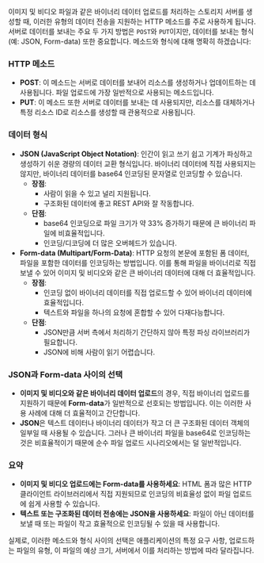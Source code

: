 이미지 및 비디오 파일과 같은 바이너리 데이터 업로드를 처리하는 스토리지 서버를 생성할 때, 이러한 유형의 데이터 전송을 지원하는 HTTP 메소드를 주로 사용하게 됩니다. 서버로 데이터를 보내는 주요 두 가지 방법은 `POST`와 `PUT`이지만, 데이터를 보내는 형식(예: JSON, Form-data) 또한 중요합니다. 메소드와 형식에 대해 명확히 하겠습니다:

### HTTP 메소드

- **POST**: 이 메소드는 서버로 데이터를 보내어 리소스를 생성하거나 업데이트하는 데 사용됩니다. 파일 업로드에 가장 일반적으로 사용되는 메소드입니다.
- **PUT**: 이 메소드 또한 서버로 데이터를 보내는 데 사용되지만, 리소스를 대체하거나 특정 리소스 ID로 리소스를 생성할 때 관용적으로 사용됩니다.

### 데이터 형식

- **JSON (JavaScript Object Notation)**: 인간이 읽고 쓰기 쉽고 기계가 파싱하고 생성하기 쉬운 경량의 데이터 교환 형식입니다. 바이너리 데이터에 직접 사용되지는 않지만, 바이너리 데이터를 base64 인코딩된 문자열로 인코딩할 수 있습니다.
  - **장점**:
    - 사람이 읽을 수 있고 널리 지원됩니다.
    - 구조화된 데이터에 좋고 REST API와 잘 작동합니다.
  - **단점**:
    - base64 인코딩으로 파일 크기가 약 33% 증가하기 때문에 큰 바이너리 파일에 비효율적입니다.
    - 인코딩/디코딩에 더 많은 오버헤드가 있습니다.
- **Form-data (Multipart/Form-Data)**: HTTP 요청의 본문에 포함된 폼 데이터, 파일을 포함한 데이터를 인코딩하는 방법입니다. 이를 통해 파일을 바이너리로 직접 보낼 수 있어 이미지 및 비디오와 같은 큰 바이너리 데이터에 대해 더 효율적입니다.
  - **장점**:
    - 인코딩 없이 바이너리 데이터를 직접 업로드할 수 있어 바이너리 데이터에 효율적입니다.
    - 텍스트와 파일을 하나의 요청에 혼합할 수 있어 다재다능합니다.
  - **단점**:
    - JSON만큼 서버 측에서 처리하기 간단하지 않아 특정 파싱 라이브러리가 필요합니다.
    - JSON에 비해 사람이 읽기 어렵습니다.

### JSON과 Form-data 사이의 선택

- **이미지 및 비디오와 같은 바이너리 데이터 업로드**의 경우, 직접 바이너리 업로드를 지원하기 때문에 **Form-data**가 일반적으로 선호되는 방법입니다. 이는 이러한 사용 사례에 대해 더 효율적이고 간단합니다.
- **JSON**은 텍스트 데이터나 바이너리 데이터가 작고 더 큰 구조화된 데이터 객체의 일부일 때 사용될 수 있습니다. 그러나 큰 바이너리 파일을 base64로 인코딩하는 것은 비효율적이기 때문에 순수 파일 업로드 시나리오에서는 덜 일반적입니다.

### 요약

- **이미지 및 비디오 업로드에는 Form-data를 사용하세요**: HTML 폼과 많은 HTTP 클라이언트 라이브러리에서 직접 지원되므로 인코딩의 비효율성 없이 파일 업로드에 쉽게 사용할 수 있습니다.
- **텍스트 또는 구조화된 데이터 전송에는 JSON을 사용하세요**: 파일이 아닌 데이터를 보낼 때 또는 파일이 작고 효율적으로 인코딩될 수 있을 때 사용합니다.

실제로, 이러한 메소드와 형식 사이의 선택은 애플리케이션의 특정 요구 사항, 업로드하는 파일의 유형, 이 파일의 예상 크기, 서버에서 이를 처리하는 방법에 따라 달라집니다.
